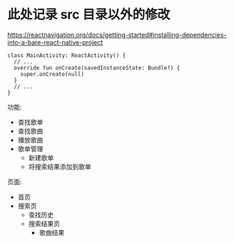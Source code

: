 # 此处记录 src 目录以外的修改

https://reactnavigation.org/docs/getting-started#installing-dependencies-into-a-bare-react-native-project

```
class MainActivity: ReactActivity() {
  // ...
  override fun onCreate(savedInstanceState: Bundle?) {
    super.onCreate(null)
  }
  // ...
}
```

功能:

- 查找歌单
- 查找歌曲
- 播放歌曲
- 歌单管理
  - 新建歌单
  - 将搜索结果添加到歌单

页面:

- 首页
- 搜索页
  - 查找历史
  - 搜索结果页
    - 歌曲结果
